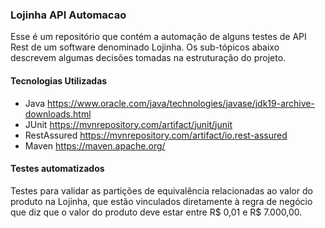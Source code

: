 ### Lojinha API Automacao
Esse é um repositório que contém a automação de alguns testes de API Rest de um software denominado Lojinha. Os sub-tópicos abaixo descrevem algumas decisões tomadas na estruturação do projeto.

#### Tecnologias Utilizadas
- Java
  https://www.oracle.com/java/technologies/javase/jdk19-archive-downloads.html
- JUnit
  https://mvnrepository.com/artifact/junit/junit
- RestAssured
  https://mvnrepository.com/artifact/io.rest-assured
- Maven
  https://maven.apache.org/

#### Testes automatizados
Testes para validar as partições de equivalência relacionadas ao valor do produto na Lojinha, que estão vinculados diretamente à regra de negócio que diz que o valor do produto deve estar entre R$ 0,01 e R$ 7.000,00.
